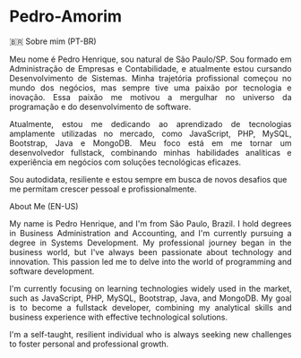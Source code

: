 <p align="center"> <b> <h1> Pedro-Amorim</h1></b> </p>

<p align="justify"> 🇧🇷 Sobre mim (PT-BR)</p>
<p align="justify">Meu nome é Pedro Henrique, sou natural de São Paulo/SP. Sou formado em Administração de Empresas e Contabilidade, e atualmente estou cursando Desenvolvimento de Sistemas. Minha trajetória profissional começou no mundo dos negócios, mas sempre tive uma paixão por tecnologia e inovação. 
Essa paixão me motivou a mergulhar no universo da programação e do desenvolvimento de software.</p>

<p align="justify"> Atualmente, estou me dedicando ao aprendizado de tecnologias amplamente utilizadas no mercado, como JavaScript, PHP, MySQL, Bootstrap, Java e MongoDB. Meu foco está em me tornar um desenvolvedor fullstack, combinando minhas habilidades analíticas e experiência em negócios com soluções tecnológicas eficazes.</p>

Sou autodidata, resiliente e estou sempre em busca de novos desafios que me permitam crescer pessoal e profissionalmente.

<p align="justify"> About Me (EN-US) </p>
<p align="justify">My name is Pedro Henrique, and I'm from São Paulo, Brazil. I hold degrees in Business Administration and Accounting, and I'm currently pursuing a degree in Systems Development. My professional journey began in the business world, but I've always been passionate about technology and innovation. This passion led me to delve into the world of programming and software development.</p>

<p align="justify">I'm currently focusing on learning technologies widely used in the market, such as JavaScript, PHP, MySQL, Bootstrap, Java, and MongoDB. My goal is to become a fullstack developer, combining my analytical skills and business experience with effective technological solutions.</p>

<p align="justify"> I'm a self-taught, resilient individual who is always seeking new challenges to foster personal and professional growth.</p>
